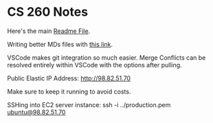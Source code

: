 # CS 260 Notes

Here's the main [Readme File](https://github.com/TheDavSmasher/startup/blob/main/README.md).

Writing better MDs files with [this link](https://docs.github.com/en/get-started/writing-on-github/getting-started-with-writing-and-formatting-on-github/basic-writing-and-formatting-syntax).

VSCode makes git integration so much easier.
Merge Conflicts can be resolved entirely within VSCode with the options after pulling.

Public Elastic IP Address: <http://98.82.51.70>

Make sure to keep it running to avoid costs.

SSHing into EC2 server instance: ssh -i ../production.pem ubuntu@98.82.51.70
